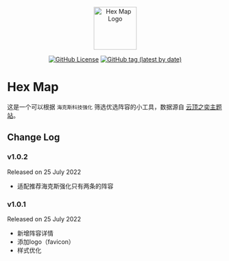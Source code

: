 <p align="center">
    <img width="100" src="https://tkzt.cn/hex-map/logo.png" alt="Hex Map Logo" />
</p>
<p align="center">
  <a href="https://github.com/boring-plans/hex-map/blob/main/LICENSE"><img alt="GitHub License" src="https://img.shields.io/github/license/boring-plans/hex-map?color=blue"></a>
  <a href="https://github.com/boring-plans/hex-map/tags">
    <img alt="GitHub tag (latest by date)" src="https://img.shields.io/github/v/tag/boring-plans/hex-map">
  </a>
</p>

# Hex Map

这是一个可以根据 `海克斯科技强化` 筛选优选阵容的小工具，数据源自 [云顶之奕主题站](https://lol.qq.com/tft/#/index)。


## Change Log

### v1.0.2

Released on 25 July 2022

- 适配推荐海克斯强化只有两条的阵容

### v1.0.1

Released on 25 July 2022

- 新增阵容详情
- 添加logo（favicon）
- 样式优化
